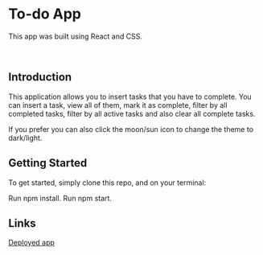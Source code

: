 # To-do App #

This app was built using React and CSS.

<br />

## Introduction ##

This application allows you to insert tasks that you have to complete. You can insert a task, view all of them, mark it as complete, filter by all completed tasks, filter by all active tasks and also clear all complete tasks.

If you prefer you can also click the moon/sun icon to change the theme to dark/light.

## Getting Started ##

To get started, simply clone this repo, and on your terminal:

Run npm install.
Run npm start.

## Links ##

[Deployed app]()
